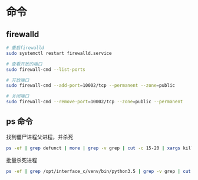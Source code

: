 # 命令

## firewalld

```bash
# 重启firewalld
sudo systemctl restart firewalld.service

# 查看开放的端口
sudo firewall-cmd --list-ports

# 开放端口
sudo firewall-cmd --add-port=10002/tcp --permanent --zone=public

# 关闭端口
sudo firewall-cmd --remove-port=10002/tcp --zone=public --permanent
```

## ps 命令

找到僵尸进程父进程，并杀死

```bash
ps -ef | grep defunct | more | grep -v grep | cut -c 15-20 | xargs kill -9
```

批量杀死进程

```bash
ps -ef | grep /opt/interface_c/venv/bin/python3.5 | grep -v grep | cut -c 9-15 | xargs kill -9
```
